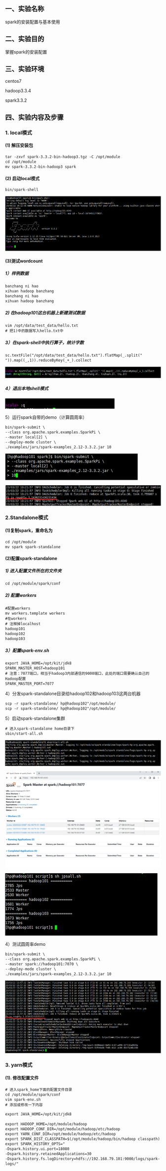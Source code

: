 ## 一、实验名称

spark的安装配置与基本使用

## 二、实验目的

掌握spark的安装配置

## 三、实验环境

centos7

hadoop3.3.4

spark3.3.2

## 四、实验内容及步骤

### 1. local模式

#### (1)  解压安装包

```shell
tar -zxvf spark-3.3.2-bin-hadoop3.tgz -C /opt/module
cd /opt/module 
mv spark-3.3.2-bin-hadoop3 spark
```

#### (2) 启动local模式

```shell
bin/spark-shell
```

![](pic\1local启动.png)

#### (3)测试wordcount

##### 1）样例数据

```
banzhang ni hao
xihuan hadoop banzhang
banzhang ni hao
xihuan hadoop banzhang
```

##### 2)  在hadoop101这台机器上新建测试数据

```shell
vim /opt/data/test_data/hello.txt
# 把1)中的数据写入hello.txt中
```

##### 3）在spark-shell中执行算子，统计字数

```shell
sc.textFile("/opt/data/test_data/hello.txt").flatMap(_.split(" ")).map((_,1)).reduceByKey(_+_).collect
```

![](pic\2测试workcount.png)

##### 4）退出本地shell模式

![](pic\3退出shell.png)

5）运行spark自带的demo（计算圆周率）

```shell
bin/spark-submit \
--class org.apache.spark.examples.SparkPi \
--master local[2] \
--deploy-mode cluster \
./examples/jars/spark-examples_2.12-3.3.2.jar 10

```

![](pic\4运行圆周率.png)

![5本地模式测试圆周率](pic\5本地模式测试圆周率.png)



### 2.Standalone模式

#### (1)复制spark，重命名为

```shell
cd /opt/module
mv spark spark-standalone
```

#### (2)配置spark-standalone

##### 1) 进入配置文件所在的文件夹

```shell
cd /opt/module/spark/conf
```

##### 2) 配置workers

```shell
#配置workers
mv workers.template workers
#在workers
# 注释掉localhost
hadoop101
hadoop102
hadoop103
```

##### 3）配置spark-env.sh

```shell
export JAVA_HOME=/opt/kit/jdk8
SPARK_MASTER_HOST=hadoop101
# 注意：7077端口，相当于hadoop3内部通信的9000端口，此处的端口需要确认自己的Hadoop配置
SPARK_MASTER_PORT=7077
```

4）分发spark-standalone目录给hadoop102和hadoop103这两台机器

```shell
scp -r spark-standalone/ hp@hadoop102"/opt/module/
scp -r spark-standalone/ hp@hadoop102"/opt/module/
```

5）启动spark-standalone集群

```shell
# 进入spark-standalone home目录下
sbin/start-all.sh
```

![](pic\6spark-standalone启动.png)

![](pic\7spark-standalone-web界面.png)

![](pic\8查看各个节点启动.png)

4）测试圆周率demo

```shell
bin/spark-submit \
--class org.apache.spark.examples.SparkPi \
--master spark://hadoop101:7070 \
--deploy-mode cluster \
./examples/jars/spark-examples_2.12-3.3.2.jar 10
```

![](pic\10圆周率结果.png)

### 3. yarn模式

#### (1). 修改配置文件

```shell
# 进入spark_home下面的配置文件目录
cd /opt/module/spark/conf
vim spark-env.sh
# 添加或修改一下内容
```

```shell
export JAVA_HOME=/opt/kit/jdk8

export HADOOP_HOME=/opt/module/hadoop
export HADOOP_CONF_DIR=/opt/module/hadoop/etc/hadoop
export YARN_CONF_DIR=/opt/module/hadoop/etc/hadoop
export SPARK_DIST_CLASSPATH=$(/opt/module/hadoop/bin/hadoop classpath)
export SPARK_HISTORY_OPTS="
-Dspark.history.ui.port=18080 
-Dspark.history.retainedApplications=30 
-Dspark.history.fs.logDirectory=hdfs://192.168.79.101:9000/logs/spark-logs/"
```

